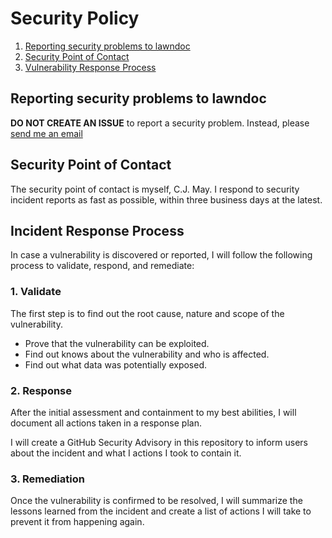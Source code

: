# Security Policy

1. [Reporting security problems to lawndoc](#reporting)
2. [Security Point of Contact](#contact)
3. [Vulnerability Response Process](#process)

<a name="reporting"></a>
## Reporting security problems to lawndoc

**DO NOT CREATE AN ISSUE** to report a security problem. Instead, please
[send me an email](mailto://lawndoc@protonmail.com)

<a name="contact"></a>
## Security Point of Contact

The security point of contact is myself, C.J. May. I respond to security
incident reports as fast as possible, within three business days at the latest.

<a name="process"></a>
## Incident Response Process

In case a vulnerability is discovered or reported, I will follow the following
process to validate, respond, and remediate:

### 1. Validate

The first step is to find out the root cause, nature and scope of the vulnerability.

- Prove that the vulnerability can be exploited.
- Find out knows about the vulnerability and who is affected.
- Find out what data was potentially exposed.

### 2. Response

After the initial assessment and containment to my best abilities, I will
document all actions taken in a response plan.

I will create a GitHub Security Advisory in this repository to inform users about
the incident and what I actions I took to contain it.

### 3. Remediation

Once the vulnerability is confirmed to be resolved, I will summarize the lessons learned
from the incident and create a list of actions I will take to prevent it from happening again.
